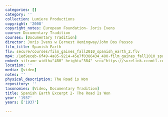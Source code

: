 ```yaml
---
categories: []
category: ''
collection: Lumiere Productions
copyright: '2008'
copyright_notes: European Foundation- Joris Ivens
course: Documentary Tradition
courses: [Documentary Tradition]
director: Joris Ivens w Eernest Hemingway/John Dos Passos
film_title: Spanish Earth
flv: secure/courses/film_gaines_fall2010_spanish_earth_2.flv
mp4: /1ed9eceb-6f49-4a85-9214-45e7f0386434_480-film_gaines_fall2010_spanish_earth_2.mp4
embed: <iframe width="480" height="384" src="https://surelink.ccnmtl.columbia.edu/video/?player=mp4_secure_stream&file=/1ed9eceb-6f49-4a85-9214-45e7f0386434_480-film_gaines_fall2010_spanish_earth_2.mp4&width=480&height=360&poster=https://d369ay3g98xik5.cloudfront.net/thumbs/2016/11/17/1ed9eceb-6f49-4a85-9214-45e7f0386434-00002.jpg&authtype=wind"></iframe>
location: ''
media: [video]
notes: ''
physical_description: The Road is Won
repository: ''
taxonomies: [Video, Documentary Tradition]
title: Spanish Earth Excerpt 2- The Road Is Won
year: '1937'
years: ['1937']

---
```

